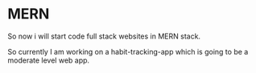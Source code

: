 # MERN
So now i will start code full stack websites in MERN stack. 

So currently I am working on a habit-tracking-app which is going to be a moderate level web app. 

